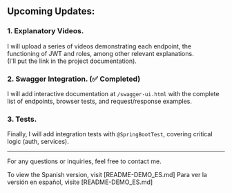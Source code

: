 ## Upcoming Updates:

### 1. Explanatory Videos.
I will upload a series of videos demonstrating each endpoint, the functioning of JWT and roles, among other relevant explanations.     
(I'll put the link in the project documentation).
<br>
### 2. Swagger Integration. (✅ Completed)
I will add interactive documentation at `/swagger-ui.html`
with the complete list of endpoints, browser tests, and request/response examples.
<br>
### 3. Tests.
Finally, I will add integration tests with `@SpringBootTest`, covering critical logic (auth, services).

---
For any questions or inquiries, feel free to contact me.

To view the Spanish version, visit [README-DEMO_ES.md]
Para ver la versión en español, visite [README-DEMO_ES.md]